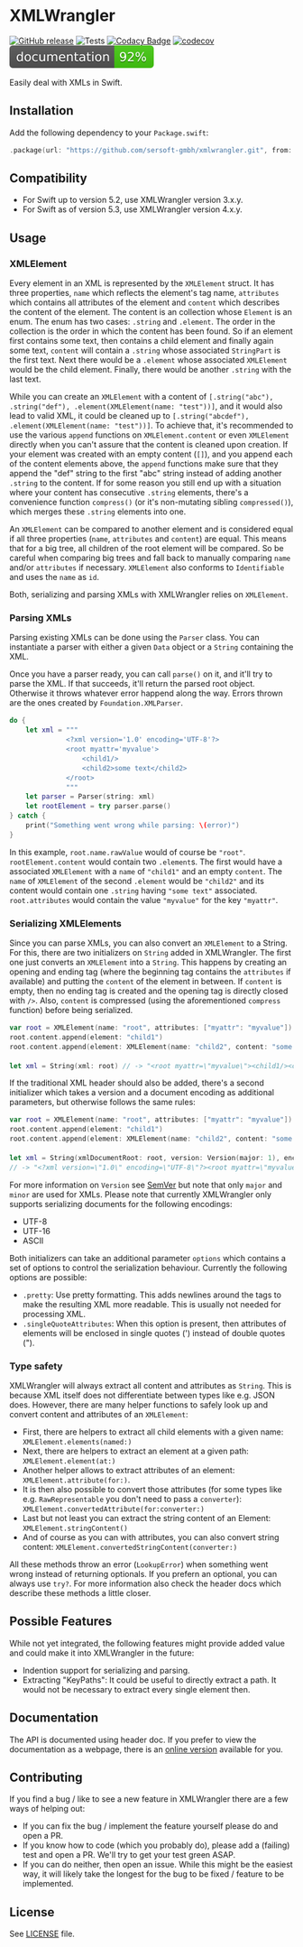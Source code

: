 # XMLWrangler

[![GitHub release](https://img.shields.io/github/release/sersoft-gmbh/XMLWrangler.svg?style=flat)](https://github.com/sersoft-gmbh/XMLWrangler/releases/latest)
![Tests](https://github.com/sersoft-gmbh/XMLWrangler/workflows/Tests/badge.svg)
[![Codacy Badge](https://api.codacy.com/project/badge/Grade/c997088f35484726bb1bc6167f074cc4)](https://www.codacy.com/app/ffried/XMLWrangler?utm_source=github.com&amp;utm_medium=referral&amp;utm_content=sersoft-gmbh/XMLWrangler&amp;utm_campaign=Badge_Grade)
[![codecov](https://codecov.io/gh/sersoft-gmbh/XMLWrangler/branch/master/graph/badge.svg)](https://codecov.io/gh/sersoft-gmbh/XMLWrangler)
[![jazzy](https://raw.githubusercontent.com/sersoft-gmbh/XMLWrangler/gh-pages/badge.svg?sanitize=true)](https://sersoft-gmbh.github.io/XMLWrangler)

Easily deal with XMLs in Swift.

## Installation

Add the following dependency to your `Package.swift`:
```swift
.package(url: "https://github.com/sersoft-gmbh/xmlwrangler.git", from: "4.0.0"),
```

## Compatibility

- For Swift up to version 5.2, use XMLWrangler version 3.x.y.
- For Swift as of version 5.3, use XMLWrangler version 4.x.y.

## Usage

### XMLElement

Every element in an XML is represented by the `XMLElement` struct. It has three properties, `name` which reflects the element's tag name, `attributes` which contains all attributes of the element and `content` which describes the content of the element.
The content is an collection whose `Element` is an enum. The enum has two cases: `.string` and `.element`. The order in the collection is the order in which the content has been found. So if an element first contains some text, then contains a child element and finally again some text,  `content` will contain a `.string` whose associated `StringPart` is the first text. Next there would be a `.element` whose associated `XMLElement` would be the child element. Finally, there would be another `.string` with the last text.

While you can create an `XMLElement` with a content of `[.string("abc"), .string("def"), .element(XMLElement(name: "test"))]`, and it would also lead to valid XML, it could be cleaned up to `[.string("abcdef"), .element(XMLElement(name: "test"))]`. To achieve that, it's recommended to use the various `append` functions on `XMLElement.content` or even `XMLElement` directly when you can't assure that the content is cleaned upon creation. If your element was created with an empty content (`[]`), and you append each of the content elements above, the `append` functions make sure that they append the "def" string to the first "abc" string instead of adding another `.string` to the content. If for some reason you still end up with a situation where your content has consecutive `.string` elements, there's a convenience function `compress()` (or it's non-mutating sibling `compressed()`), which merges these `.string` elements into one.

An `XMLElement` can be compared to another element and is considered equal if all three properties (`name`, `attributes` and `content`) are equal. This means that for a big tree, all children of the root element will be compared. So be careful when comparing big trees and fall back to manually comparing `name` and/or `attributes` if necessary. `XMLElement` also conforms to `Identifiable` and uses the `name` as `id`.

Both, serializing and parsing XMLs with XMLWrangler relies on `XMLElement`.

### Parsing XMLs

Parsing existing XMLs can be done using the `Parser` class. You can instantiate a parser with either a given `Data` object or a `String` containing the XML.

Once you have a parser ready, you can call `parse()` on it, and it'll try to parse the XML. If that succeeds, it'll return the parsed root object. Otherwise it throws whatever error happend along the way. Errors thrown are the ones created by `Foundation.XMLParser`.

```swift
do {
    let xml = """
              <?xml version='1.0' encoding='UTF-8'?>
              <root myattr='myvalue'>
                  <child1/>
                  <child2>some text</child2>
              </root>
              """
    let parser = Parser(string: xml)
    let rootElement = try parser.parse()
} catch {
    print("Something went wrong while parsing: \(error)")
}
```

In this example, `root.name.rawValue` would of course be `"root"`. `rootElement.content` would contain two `.element`s. The first would have a associated `XMLElement` with a `name` of `"child1"` and an empty `content`. The `name` of `XMLElement` of the second `.element` would be `"child2"` and its content would contain one `.string` having `"some text"` associated. `root.attributes` would contain the value `"myvalue"` for the key `"myattr"`.

### Serializing XMLElements

Since you can parse XMLs, you can also convert an `XMLElement` to a String. For this, there are two initializers on `String` added in XMLWrangler.
The first one just converts an `XMLElement` into a `String`. This happens by creating an opening and ending tag (where the beginning tag contains the `attributes` if available) and putting the `content` of the element in between. If `content` is empty, then no ending tag is created and the opening tag is directly closed with `/>`. Also, `content` is compressed (using the aforementioned `compress` function) before being serialized.

```swift
var root = XMLElement(name: "root", attributes: ["myattr": "myvalue"])
root.content.append(element: "child1")
root.content.append(element: XMLElement(name: "child2", content: "some text"))

let xml = String(xml: root) // -> "<root myattr=\"myvalue\"><child1/><child2>some text</child2></root>"
```

If the traditional XML header should also be added, there's a second initializer which takes a version and a document encoding as additional parameters, but otherwise follows the same rules:

```swift
var root = XMLElement(name: "root", attributes: ["myattr": "myvalue"])
root.content.append(element: "child1")
root.content.append(element: XMLElement(name: "child2", content: "some text"))

let xml = String(xmlDocumentRoot: root, version: Version(major: 1), encoding: .utf8)
// -> "<?xml version=\"1.0\" encoding=\"UTF-8\"?><root myattr=\"myvalue\"><child1/><child2>some text</child2></root>"
```

For more information on `Version` see [SemVer](https://github.com/sersoft-gmbh/semver) but note that only `major` and `minor` are used for XMLs.
Please note that currently XMLWrangler only supports serializing documents for the following encodings:

-   UTF-8
-   UTF-16
-   ASCII

Both initializers can take an additional parameter `options` which contains a set of options to control the serialization behaviour. Currently the following options are possible:

-   `.pretty`: Use pretty formatting. This adds newlines around the tags to make the resulting XML more readable. This is usually not needed for processing XML.
-   `.singleQuoteAttributes`: When this option is present, then attributes of elements will be enclosed in single quotes (') instead of double quotes (").

### Type safety

XMLWrangler will always extract all content and attributes as `String`. This is because XML itself does not differentiate between types like e.g. JSON does.
However, there are many helper functions to safely look up and convert content and attributes of an `XMLElement`:

-   First, there are helpers to extract all child elements with a given name: `XMLElement.elements(named:)`
-   Next, there are helpers to extract an element at a given path: `XMLElement.element(at:)`
-   Another helper allows to extract attributes of an element: `XMLElement.attribute(for:)`.
-   It is then also possible to convert those attributes (for some types like e.g. `RawRepresentable` you don't need to pass a `converter`): `XMLElement.convertedAttribute(for:converter:)`
-   Last but not least you can extract the string content of an Element: `XMLElement.stringContent()`
-   And of course as you can with attributes, you can also convert string content: `XMLElement.convertedStringContent(converter:)`

All these methods throw an error (`LookupError`) when something went wrong instead of returning optionals. If you prefern an optional, you can always use `try?`.
For more information also check the header docs which describe these methods a little closer.

## Possible Features

While not yet integrated, the following features might provide added value and could make it into XMLWrangler in the future:

-   Indention support for serializing and parsing.
-   Extracting "KeyPaths": It could be useful to directly extract a path. It would not be necessary to extract every single element then.

## Documentation

The API is documented using header doc. If you prefer to view the documentation as a webpage, there is an [online version](https://sersoft-gmbh.github.io/XMLWrangler) available for you.

## Contributing

If you find a bug / like to see a new feature in XMLWrangler there are a few ways of helping out:

-   If you can fix the bug / implement the feature yourself please do and open a PR.
-   If you know how to code (which you probably do), please add a (failing) test and open a PR. We'll try to get your test green ASAP.
-   If you can do neither, then open an issue. While this might be the easiest way, it will likely take the longest for the bug to be fixed / feature to be implemented.

## License

See [LICENSE](./LICENSE) file.
